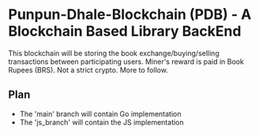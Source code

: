 # Punpun-Dhale-Blockchain (PDB) - A Blockchain Based Library BackEnd
This blockchain will be storing the book exchange/buying/selling transactions between participating users. Miner's reward is paid in Book Rupees (BRS). Not a strict crypto. More to follow.

## Plan
- The 'main' branch will contain Go implementation
- The 'js_branch' will contain the JS implementation
